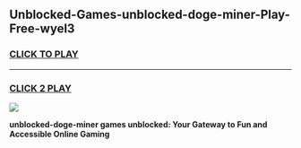
## Unblocked-Games-unblocked-doge-miner-Play-Free-wyel3
<h3>
<a href="https://premium76.site?title=unblocked-doge-miner&ref=12A">CLICK TO PLAY</a></h3>
<hr>

<h3>
<a href="https://premium76.site?title=unblocked-doge-miner&ref=12A">CLICK 2 PLAY</a>
  
</h3>

<a href="https://premium76.site?title=unblocked-doge-miner&ref=12A"><img src="https://clearcache.store/games.png"></a>


**unblocked-doge-miner games unblocked: Your Gateway to Fun and Accessible Online Gaming**
